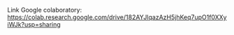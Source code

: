 Link Google colaboratory: https://colab.research.google.com/drive/182AYJlqazAzH5jhKeq7upO1f0XXyiWJk?usp=sharing
